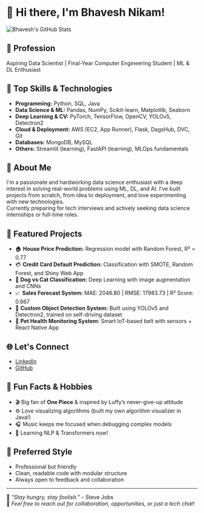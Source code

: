 # 👋 Hi there, I'm Bhavesh Nikam!
![Bhavesh's GitHub Stats](https://github-readme-stats.vercel.app/api?username=BhaveshNikam09&show_icons=true&theme=radical)
## 💼 Profession
Aspiring Data Scientist | Final-Year Computer Engineering Student | ML & DL Enthusiast

## 🧠 Top Skills & Technologies
- **Programming:** Python, SQL, Java  
- **Data Science & ML:** Pandas, NumPy, Scikit-learn, Matplotlib, Seaborn  
- **Deep Learning & CV:** PyTorch, TensorFlow, OpenCV, YOLOv5, Detectron2  
- **Cloud & Deployment:** AWS (EC2, App Runner), Flask, DagsHub, DVC, Git  
- **Databases:** MongoDB, MySQL  
- **Others:** Streamlit (learning), FastAPI (learning), MLOps fundamentals

## 📝 About Me
I'm a passionate and hardworking data science enthusiast with a deep interest in solving real-world problems using ML, DL, and AI. I’ve built projects from scratch, from idea to deployment, and love experimenting with new technologies.  
Currently preparing for tech interviews and actively seeking data science internships or full-time roles.

## 🚀 Featured Projects
- 🏠 **House Price Prediction:** Regression model with Random Forest, R² = 0.77  
- 💳 **Credit Card Default Prediction:** Classification with SMOTE, Random Forest, and Shiny Web App  
- 🐶 **Dog vs Cat Classification:** Deep Learning with image augmentation and CNNs  
- 📈 **Sales Forecast System:** MAE: 2046.80 | RMSE: 17983.73 | R² Score: 0.667  
- 🎯 **Custom Object Detection System:** Built using YOLOv5 and Detectron2, trained on self-driving dataset  
- 🐾 **Pet Health Monitoring System:** Smart IoT-based belt with sensors + React Native App

## 🌐 Let's Connect
- [LinkedIn](https://www.linkedin.com/in/bhaveshnikam09)
- [GitHub](https://github.com/BhaveshNikam09)

## 🎉 Fun Facts & Hobbies
- 🎬 Big fan of **One Piece** & inspired by Luffy’s never-give-up attitude  
- ⚙️ Love visualizing algorithms (built my own algorithm visualizer in Java!)  
- 🎧 Music keeps me focused when debugging complex models  
- 🚀 Learning NLP & Transformers now!

## 📌 Preferred Style
- Professional but friendly  
- Clean, readable code with modular structure  
- Always open to feedback and collaboration

---

🧠 _“Stay hungry, stay foolish.”_ – Steve Jobs  
📩 _Feel free to reach out for collaboration, opportunities, or just a tech chat!_
